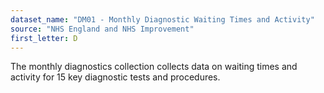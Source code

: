 ```yaml
---
dataset_name: "DM01 - Monthly Diagnostic Waiting Times and Activity"
source: "NHS England and NHS Improvement"
first_letter: D
---
```

The monthly diagnostics collection collects data on waiting times and activity for 15 key diagnostic tests and procedures.